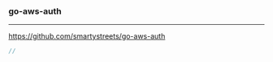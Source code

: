 ### go-aws-auth
---
https://github.com/smartystreets/go-aws-auth

```go
//




```

```
```

```
```


